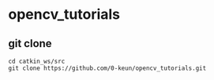 # opencv_tutorials

## git clone
```git
cd catkin_ws/src
git clone https://github.com/0-keun/opencv_tutorials.git
```
